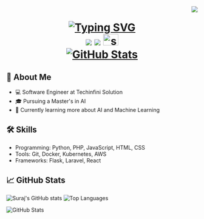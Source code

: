 <img align="right" src="https://visitor-badge.laobi.icu/badge?page_id=surajChauhan83.surajChauhan83"/>
 
<h1 align="center">
  <a href="https://git.io/typing-svg"><img src="https://readme-typing-svg.herokuapp.com?font=Fira+Code&duration=5066&pause=&multiline=true&width=546&height=100&lines=Hi+there!+👋;I'm+Suraj+Chouhan;MTech+Student+||+Software+Engineer;" alt="Typing SVG" />
  </a>

 <div align="center">
  <a herf="mailto:surajchauhan8349@gmail.com">
    <img src="https://img.shields.io/badge/Gmail-D14836?style=for-the-badge&logo=gmail&logoColor=red" target="_blank" /> 
  </a>
    <a herf="https://www.linkedin.com/in/suraj-chauhan-01567b200/" target"_blank">
    <img src="https://img.shields.io/badge/LinkedIn-0077B5?style=for-the-badge&logo=linkedin&logoColor=white" target="_blank" /> 
  </a>

 <a href="https://auth.geeksforgeeks.org/user/surajchauhan8349" target="blank">
 <img src="https://raw.githubusercontent.com/rahuldkjain/github-profile-readme-generator/master/src/images/icons/Social/geeks-for-geeks.svg" alt="surajchauhan8349" height="30" width="40" />
 </a>
 
 <br>
<a href="https://auth.geeksforgeeks.org/user/surajchauhan8349" target="blank">
  <img src="https://github-stats-alpha.vercel.app/api?username=surajChauhan8&cc=22272e&tc=37BCF6&ic=fff&bc=0000" alt="GitHub Stats" style="max-width: 100%;">

 </a>
 
 
</div>
</h1>

## 🚀 About Me
- 💻 Software Engineer at Techinfini Solution
- 🎓 Pursuing a Master's in AI
- 📖 Currently learning more about AI and Machine Learning


## 🛠️ Skills
- Programming: Python, PHP, JavaScript, HTML, CSS
- Tools: Git, Docker, Kubernetes, AWS
- Frameworks: Flask, Laravel, React


## 📈 GitHub Stats
![Suraj's GitHub stats](https://github-readme-stats.vercel.app/api?username=surajChauhan83&show_icons=true&theme=radical)
![Top Languages](https://github-readme-stats.vercel.app/api/top-langs/?username=surajChauhan83&layout=compact&theme=radical)


![GitHub Stats](https://github-stats-alpha.vercel.app/api?username=surajChauhan83)

